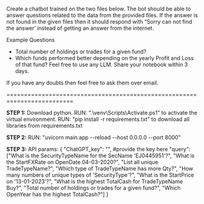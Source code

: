 Create a chatbot trained on the two files below. The bot should be able to answer questions related to the data from the provided files. If the answer is not found in the given files then it should respond with “Sorry can not find the answer’ instead of getting an answer from the internet.

Example Questions
   * Total number of holdings or trades for a given fund?
   * Which funds performed better depending on the yearly Profit and Loss of that fund?
Feel free to use any LLM. Share your notebook within 3 days.

If you have any doubts then feel free to ask them over email.

=========================================================================

**STEP 1:**
Download python. 
RUN: ".\venv\Scripts\Activate.ps1" to activate the virtual environment.
RUN: "pip install -r requirements.txt" to download all libraries from requirements.txt

**STEP 2:**
RUN:  "uvicorn main:app --reload --host 0.0.0.0 --port 8000"

**STEP 3:**
API params: 
{
  "ChatGPT_key": "", #provide the key here
  "query": ["What is the SecurityTypeName for the SecName 'EJ0445951'?", 
             "What is the StartFXRate on OpenDate 04-03-2020?",
             "List all unique TradeTypeName?",
             "Which type of TradeTypeName has more Qty?",
             "How many numbers of unique types of 'SecurityType'?",
             "What is the StartPrice on '13-01-2023'?",
             "What is the highest TotalCash for TradeTypeName Buy?",
             "Total number of holdings or trades for a given fund?",
             "Which OpenYear has the highest TotalCash?"]
}
